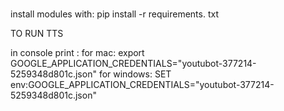 # 

install modules with:
  pip install -r requirements. txt 

TO RUN TTS

in console print : 
  for mac: 
export GOOGLE_APPLICATION_CREDENTIALS="youtubot-377214-5259348d801c.json"
  for windows: 
  SET env:GOOGLE_APPLICATION_CREDENTIALS="youtubot-377214-5259348d801c.json"

